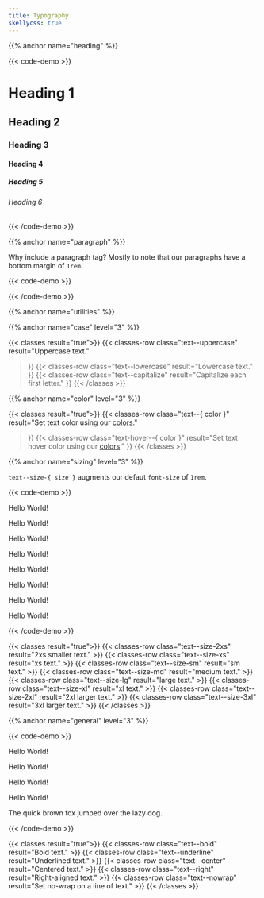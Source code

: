 ```yaml
---
title: Typography
skellycss: true
---
```


{{% anchor name="heading" %}}

{{< code-demo >}}
<h1>Heading 1</h1>
<h2>Heading 2</h2>
<h3>Heading 3</h3>
<h4>Heading 4</h4>
<h5>Heading 5</h5>
<h6>Heading 6</h6>
{{< /code-demo >}}

{{% anchor name="paragraph" %}}

Why include a paragraph tag? Mostly to note that our paragraphs have a bottom margin of `1rem`.

{{< code-demo >}}
<p class="skeleton" data-lines="3"></p>
{{< /code-demo >}}

{{% anchor name="utilities" %}}

{{% anchor name="case" level="3" %}}

{{< classes result="true">}}
{{< classes-row 
  class="text--uppercase" 
  result="Uppercase text." 
>}}
{{< classes-row 
  class="text--lowercase" 
  result="Lowercase text." 
>}}
{{< classes-row 
  class="text--capitalize" 
  result="Capitalize each first letter." 
>}}
{{< /classes >}}

{{% anchor name="color" level="3" %}}

{{< classes result="true">}}
{{< classes-row 
  class="text--{ color }" 
  result="Set text color using our [colors](link)." 
>}}
{{< classes-row 
  class="text-hover--{ color }" 
  result="Set text hover color using our [colors](link)." 
>}}
{{< /classes >}}

{{% anchor name="sizing" level="3" %}}

`text--size-{ size }` augments our defaut `font-size` of `1rem`.

{{< code-demo >}}
<p class="text--size-2xs">Hello World!</p>
<p class="text--size-xs">Hello World!</p>
<p class="text--size-sm">Hello World!</p>
<p class="text--size-md">Hello World!</p>
<p class="text--size-lg">Hello World!</p>
<p class="text--size-xl">Hello World!</p>
<p class="text--size-2xl">Hello World!</p>
<p class="text--size-3xl">Hello World!</p>
{{< /code-demo >}}

{{< classes result="true">}}
{{< classes-row class="text--size-2xs" result="2xs smaller text." >}}
{{< classes-row class="text--size-xs" result="xs text." >}}
{{< classes-row class="text--size-sm" result="sm text." >}}
{{< classes-row class="text--size-md" result="medium text." >}}
{{< classes-row class="text--size-lg" result="large text." >}}
{{< classes-row class="text--size-xl" result="xl text." >}}
{{< classes-row class="text--size-2xl" result="2xl larger text." >}}
{{< classes-row class="text--size-3xl" result="3xl larger text." >}}
{{< /classes >}}


{{% anchor name="general" level="3" %}}

{{< code-demo >}}
<p class="text--bold">Hello World!</p>
<p class="text--underline">Hello World!</p>
<p class="text--center">Hello World!</p>
<p class="text--right">Hello World!</p>
<p class="text--nowrap">The quick brown fox jumped over the lazy dog.</p>
{{< /code-demo >}}
   
{{< classes result="true">}}
{{< classes-row class="text--bold" result="Bold text." >}}
{{< classes-row class="text--underline" result="Underlined text." >}}
{{< classes-row class="text--center" result="Centered text." >}}
{{< classes-row class="text--right" result="Right-aligned text." >}}
{{< classes-row class="text--nowrap" result="Set no-wrap on a line of text." >}}
{{< /classes >}}
